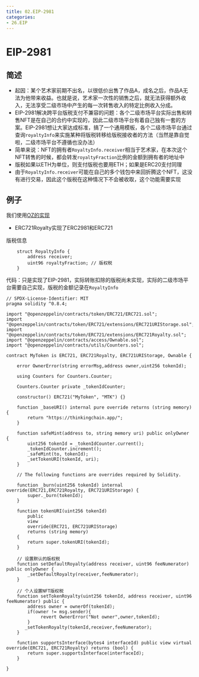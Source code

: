 ```yaml
---
title: 02.EIP-2981
categories: 
- 26.EIP
---
```


# EIP-2981

## 简述

- 起因：某个艺术家前期不出名，以很低价出售了作品A，成名之后，作品A无法为他带来收益。也就是说，艺术家一次性的销售之后，就无法获得额外收入，无法享受二级市场中产生的每一次转售收入的特定比例收入分成。
- EIP-2981解决跨平台版税支付不兼容的问题：各个二级市场平台实际出售和转售NFT是在自己的合约中实现的，因此二级市场平台有着自己独有一套的方案。EIP-2981想让大家达成标准，搞了一个通用模板，各个二级市场平台通过查询`royaltyInfo`来实施某种将版税转移给版税接收者的方法（当然是靠自觉啦，二级市场平台不遵循也没办法）
- 简单来说：NFT的拥有者`RoyaltyInfo.receiver`相当于艺术家，在本次这个NFT转售的时候，都会转发`royaltyFraction`比例的金额到拥有者的地址中
- 版税如果以ETH为单位，则支付版税也要用ETH；如果是ERC20支付同理
- 由于`RoyaltyInfo.receiver`可能在自己的多个钱包中来回折腾这个NFT，这没有进行交易，因此这个版税在这种情况下不会被收取，这个功能需要实现

## 例子

我们使用[OZ的实现](https://github.com/OpenZeppelin/openzeppelin-contracts/blob/master/contracts/token/common/ERC2981.sol)

- ERC721Royalty实现了ERC2981和ERC721

版税信息

```solidity
    struct RoyaltyInfo {
        address receiver;
        uint96 royaltyFraction; // 版权税
    }
```

代码：只是实现了EIP-2981，实际转账扣除的版税尚未实现，实际的二级市场平台需要自己实现，版税的金额记录在`RoyaltyInfo`

```solidity
// SPDX-License-Identifier: MIT
pragma solidity ^0.8.4;

import "@openzeppelin/contracts/token/ERC721/ERC721.sol";
import "@openzeppelin/contracts/token/ERC721/extensions/ERC721URIStorage.sol";
import "@openzeppelin/contracts/token/ERC721/extensions/ERC721Royalty.sol";
import "@openzeppelin/contracts/access/Ownable.sol";
import "@openzeppelin/contracts/utils/Counters.sol";

contract MyToken is ERC721, ERC721Royalty, ERC721URIStorage, Ownable {

    error OwnerError(string errorMsg,address owner,uint256 tokenId);

    using Counters for Counters.Counter;

    Counters.Counter private _tokenIdCounter;

    constructor() ERC721("MyToken", "MTK") {}

    function _baseURI() internal pure override returns (string memory) {
        return "https://thinkingchain.app/";
    }

    function safeMint(address to, string memory uri) public onlyOwner {
        uint256 tokenId = _tokenIdCounter.current();
        _tokenIdCounter.increment();
        _safeMint(to, tokenId);
        _setTokenURI(tokenId, uri);
    }

    // The following functions are overrides required by Solidity.
    
    function _burn(uint256 tokenId) internal override(ERC721,ERC721Royalty, ERC721URIStorage) {
        super._burn(tokenId);
    }

    function tokenURI(uint256 tokenId)
        public
        view
        override(ERC721, ERC721URIStorage)
        returns (string memory)
    {
        return super.tokenURI(tokenId);
    }

	// 设置默认的版权税
    function setDefaultRoyalty(address receiver, uint96 feeNumerator)  public onlyOwner {
        _setDefaultRoyalty(receiver,feeNumerator);
    }

	// 个人设置NFT版权税
    function setTokenRoyalty(uint256 tokenId, address receiver, uint96 feeNumerator) public {
        address owner = ownerOf(tokenId);
        if(owner != msg.sender){
             revert OwnerError("Not owner",owner,tokenId);
        }
       _setTokenRoyalty(tokenId,receiver,feeNumerator);
    }
    
    function supportsInterface(bytes4 interfaceId) public view virtual override(ERC721, ERC721Royalty) returns (bool) {
        return super.supportsInterface(interfaceId);
    }

}
```

